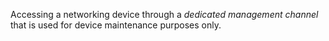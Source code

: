 Accessing a networking device through a *dedicated management channel* that is used for device maintenance purposes only.